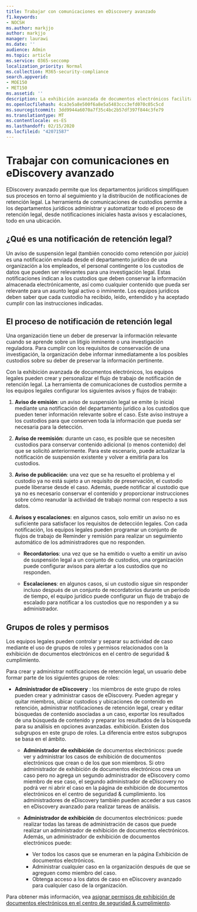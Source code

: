```yaml
---
title: Trabajar con comunicaciones en eDiscovery avanzado
f1.keywords:
- NOCSH
ms.author: markjjo
author: markjjo
manager: laurawi
ms.date: ''
audience: Admin
ms.topic: article
ms.service: O365-seccomp
localization_priority: Normal
ms.collection: M365-security-compliance
search.appverid:
- MOE150
- MET150
ms.assetid: ''
description: La exhibición avanzada de documentos electrónicos facilita la administración del flujo de trabajo de notificación de retención legal alrededor de los custodios de notificación en investigaciones legales.
ms.openlocfilehash: 4ca3e5a8e500f6a8e5a5483ccc3efd070c05c5cd
ms.sourcegitcommit: 3dd9944a6070a7f35c4bc2b57df397f844c3fe79
ms.translationtype: MT
ms.contentlocale: es-ES
ms.lasthandoff: 02/15/2020
ms.locfileid: "42071587"
---
```

# <a name="work-with-communications-in-advanced-ediscovery"></a>Trabajar con comunicaciones en eDiscovery avanzado

EDiscovery avanzado permite que los departamentos jurídicos simplifiquen sus procesos en torno al seguimiento y la distribución de notificaciones de retención legal. La herramienta de comunicaciones de custodios permite a los departamentos jurídicos administrar y automatizar todo el proceso de retención legal, desde notificaciones iniciales hasta avisos y escalaciones, todo en una ubicación.

## <a name="what-is-a-legal-hold-notification"></a>¿Qué es una notificación de retención legal?

Un aviso de suspensión legal (también conocido como retención por *juicio*) es una notificación enviada desde el departamento jurídico de una organización a los empleados, el personal contingente o los custodios de datos que pueden ser relevantes para una investigación legal. Estas notificaciones indican a los custodios que deben conservar la información almacenada electrónicamente, así como cualquier contenido que pueda ser relevante para un asunto legal activo o inminente. Los equipos jurídicos deben saber que cada custodio ha recibido, leído, entendido y ha aceptado cumplir con las instrucciones indicadas.

## <a name="the-legal-hold-notification-process"></a>El proceso de notificación de retención legal

Una organización tiene un deber de preservar la información relevante cuando se aprende sobre un litigio inminente o una investigación reguladora. Para cumplir con los requisitos de conservación de una investigación, la organización debe informar inmediatamente a los posibles custodios sobre su deber de preservar la información pertinente.

Con la exhibición avanzada de documentos electrónicos, los equipos legales pueden crear y personalizar el flujo de trabajo de notificación de retención legal. La herramienta de comunicaciones de custodios permite a los equipos legales configurar los siguientes avisos y flujos de trabajo:

1. **Aviso de emisión**: un aviso de suspensión legal se emite (o inicia) mediante una notificación del departamento jurídico a los custodios que pueden tener información relevante sobre el caso. Este aviso instruye a los custodios para que conserven toda la información que pueda ser necesaria para la detección.
   
2.  **Aviso de reemisión**: durante un caso, es posible que se necesiten custodios para conservar contenido adicional (o menos contenido) del que se solicitó anteriormente. Para este escenario, puede actualizar la notificación de suspensión existente y volver a emitirla para los custodios.

3.  **Aviso de publicación**: una vez que se ha resuelto el problema y el custodio ya no está sujeto a un requisito de preservación, el custodio puede liberarse desde el caso. Además, puede notificar al custodio que ya no es necesario conservar el contenido y proporcionar instrucciones sobre cómo reanudar la actividad de trabajo normal con respecto a sus datos.

4. **Avisos y escalaciones**: en algunos casos, solo emitir un aviso no es suficiente para satisfacer los requisitos de detección legales. Con cada notificación, los equipos legales pueden programar un conjunto de flujos de trabajo de Reminder y remisión para realizar un seguimiento automático de los administradores que no responden.

    - **Recordatorios**: una vez que se ha emitido o vuelto a emitir un aviso de suspensión legal a un conjunto de custodios, una organización puede configurar avisos para alertar a los custodios que no responden.

    - **Escalaciones**: en algunos casos, si un custodio sigue sin responder incluso después de un conjunto de recordatorios durante un período de tiempo, el equipo jurídico puede configurar un flujo de trabajo de escalado para notificar a los custodios que no responden y a su administrador.

## <a name="role-groups-and-permissions"></a>Grupos de roles y permisos 

Los equipos legales pueden controlar y separar su actividad de caso mediante el uso de grupos de roles y permisos relacionados con la exhibición de documentos electrónicos en el centro de seguridad & cumplimiento. 

Para crear y administrar notificaciones de retención legal, un usuario debe formar parte de los siguientes grupos de roles:

- **Administrador de eDiscovery** : los miembros de este grupo de roles pueden crear y administrar casos de eDiscovery. Pueden agregar y quitar miembros, ubicar custodios y ubicaciones de contenido en retención, administrar notificaciones de retención legal, crear y editar búsquedas de contenido asociadas a un caso, exportar los resultados de una búsqueda de contenido y preparar los resultados de la búsqueda para su análisis en opciones avanzadas. exhibición. Existen dos subgrupos en este grupo de roles. La diferencia entre estos subgrupos se basa en el ámbito.

  - **Administrador de exhibición** de documentos electrónicos: puede ver y administrar los casos de exhibición de documentos electrónicos que crean o de los que son miembros. Si otro administrador de exhibición de documentos electrónicos crea un caso pero no agrega un segundo administrador de eDiscovery como miembro de ese caso, el segundo administrador de eDiscovery no podrá ver ni abrir el caso en la página de exhibición de documentos electrónicos en el centro de seguridad & cumplimiento. los administradores de eDiscovery también pueden acceder a sus casos en eDiscovery avanzado para realizar tareas de análisis.

  - **Administrador de exhibición** de documentos electrónicos: puede realizar todas las tareas de administración de casos que puede realizar un administrador de exhibición de documentos electrónicos. Además, un administrador de exhibición de documentos electrónicos puede:
    
    - Ver todos los casos que se enumeran en la página Exhibición de documentos electrónicos.
    - Administrar cualquier caso en la organización después de que se agreguen como miembro del caso.
    - Obtenga acceso a los datos de caso en eDiscovery avanzado para cualquier caso de la organización.

Para obtener más información, vea [asignar permisos de exhibición de documentos electrónicos en el centro de seguridad & cumplimiento](assign-ediscovery-permissions.md).
